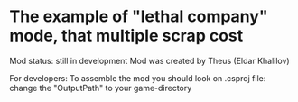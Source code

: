 # The example of "lethal company" mode, that multiple scrap cost

Mod status: still in development
Mod was created by Theus (Eldar Khalilov)


For developers:
To assemble the mod you should look on .csproj file: change the "OutputPath" to your game-directory

